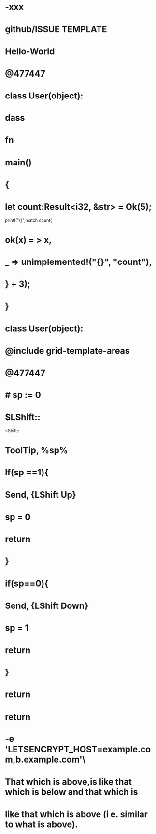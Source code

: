 # -xxx
# github/ISSUE TEMPLATE
# Hello-World

# @477447
# class User(object):
#   dass

# fn
# main()
# {
# let count:Result<i32, &str> = Ok(5);
print!("{}",match count{
# ok(x) = > x,
# _ => unimplemented!("{}", "count"),
# } + 3);
# }
# class User(object):
# @include grid-template-areas
# @477447

# # sp := 0
# $LShift::
<Shift::
# TooITip, %sp%
#   lf(sp ==1){
#     Send, {LShift Up}
#     sp = 0 
# return
# }
# if(sp==0){
#   Send, {LShift Down}
#    sp = 1
#    return
#   }
# return
# return
# -e 'LETSENCRYPT_HOST=example.com,b.example.com'\

# That which is above,is like that which is below and that which is
# like that which is above (i e. similar to what is above).













